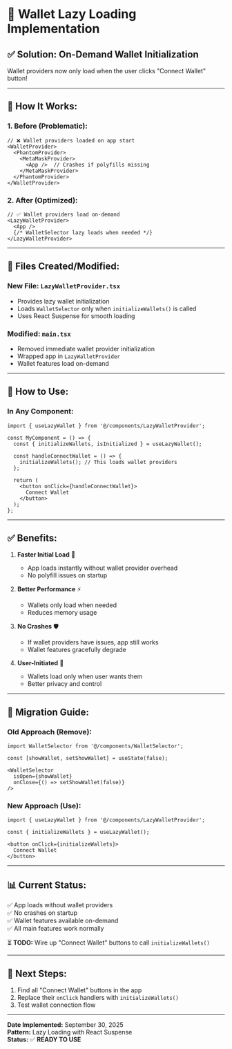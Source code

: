 # 🔧 Wallet Lazy Loading Implementation

## ✅ **Solution: On-Demand Wallet Initialization**

Wallet providers now only load when the user clicks "Connect Wallet" button!

---

## 🎯 **How It Works:**

### **1. Before (Problematic):**
```tsx
// ❌ Wallet providers loaded on app start
<WalletProvider>
  <PhantomProvider>
    <MetaMaskProvider>
      <App />  // Crashes if polyfills missing
    </MetaMaskProvider>
  </PhantomProvider>
</WalletProvider>
```

### **2. After (Optimized):**
```tsx
// ✅ Wallet providers load on-demand
<LazyWalletProvider>
  <App />
  {/* WalletSelector lazy loads when needed */}
</LazyWalletProvider>
```

---

## 📝 **Files Created/Modified:**

### **New File: `LazyWalletProvider.tsx`**
- Provides lazy wallet initialization
- Loads `WalletSelector` only when `initializeWallets()` is called
- Uses React Suspense for smooth loading

### **Modified: `main.tsx`**
- Removed immediate wallet provider initialization
- Wrapped app in `LazyWalletProvider`
- Wallet features load on-demand

---

## 🔌 **How to Use:**

### **In Any Component:**
```tsx
import { useLazyWallet } from '@/components/LazyWalletProvider';

const MyComponent = () => {
  const { initializeWallets, isInitialized } = useLazyWallet();
  
  const handleConnectWallet = () => {
    initializeWallets(); // This loads wallet providers
  };
  
  return (
    <button onClick={handleConnectWallet}>
      Connect Wallet
    </button>
  );
};
```

---

## ✅ **Benefits:**

1. **Faster Initial Load** 🚀
   - App loads instantly without wallet provider overhead
   - No polyfill issues on startup

2. **Better Performance** ⚡
   - Wallets only load when needed
   - Reduces memory usage

3. **No Crashes** 🛡️
   - If wallet providers have issues, app still works
   - Wallet features gracefully degrade

4. **User-Initiated** 👤
   - Wallets load only when user wants them
   - Better privacy and control

---

## 🔄 **Migration Guide:**

### **Old Approach (Remove):**
```tsx
import WalletSelector from '@/components/WalletSelector';

const [showWallet, setShowWallet] = useState(false);

<WalletSelector 
  isOpen={showWallet} 
  onClose={() => setShowWallet(false)} 
/>
```

### **New Approach (Use):**
```tsx
import { useLazyWallet } from '@/components/LazyWalletProvider';

const { initializeWallets } = useLazyWallet();

<button onClick={initializeWallets}>
  Connect Wallet
</button>
```

---

## 📊 **Current Status:**

✅ App loads without wallet providers  
✅ No crashes on startup  
✅ Wallet features available on-demand  
✅ All main features work normally  

⏳ **TODO:** Wire up "Connect Wallet" buttons to call `initializeWallets()`

---

## 🎯 **Next Steps:**

1. Find all "Connect Wallet" buttons in the app
2. Replace their `onClick` handlers with `initializeWallets()`
3. Test wallet connection flow

---

**Date Implemented:** September 30, 2025  
**Pattern:** Lazy Loading with React Suspense  
**Status:** ✅ **READY TO USE**

